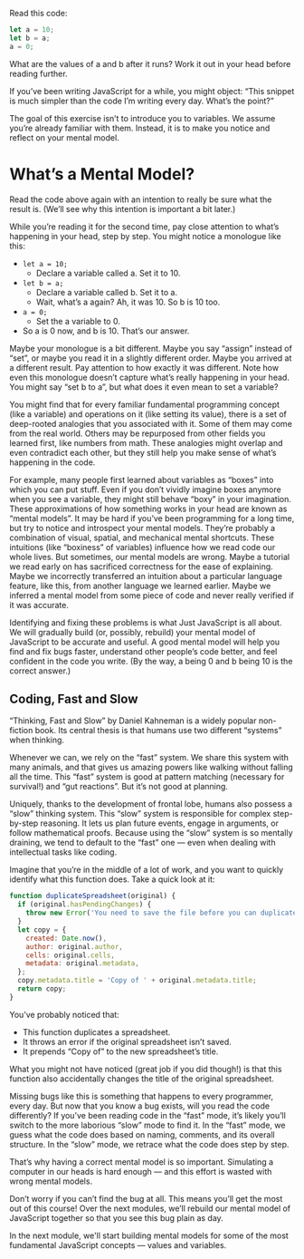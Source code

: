 Read this code:

```js
let a = 10;
let b = a;
a = 0;
```

What are the values of a and b after it runs? Work it out in your head before reading further.

If you’ve been writing JavaScript for a while, you might object: “This snippet is much simpler than the code I’m writing every day. What’s the point?”

The goal of this exercise isn’t to introduce you to variables. We assume you’re already familiar with them. Instead, it is to make you notice and reflect on your mental model.

# What’s a Mental Model?

Read the code above again with an intention to really be sure what the result is. (We’ll see why this intention is important a bit later.)

While you’re reading it for the second time, pay close attention to what’s happening in your head, step by step. You might notice a monologue like this:

- `let a = 10;`
  - Declare a variable called a. Set it to 10.
- `let b = a;`
  - Declare a variable called b. Set it to a.
  - Wait, what’s a again? Ah, it was 10. So b is 10 too.
- `a = 0;`
  - Set the a variable to 0.
- So a is 0 now, and b is 10. That’s our answer.


Maybe your monologue is a bit different. Maybe you say “assign” instead of “set”, or maybe you read it in a slightly different order. Maybe you arrived at a different result. Pay attention to how exactly it was different. Note how even this monologue doesn’t capture what’s really happening in your head. You might say “set b to a”, but what does it even mean to set a variable?


You might find that for every familiar fundamental programming concept (like a variable) and operations on it (like setting its value), there is a set of deep-rooted analogies that you associated with it. Some of them may come from the real world. Others may be repurposed from other fields you learned first, like numbers from math. These analogies might overlap and even contradict each other, but they still help you make sense of what’s happening in the code.


For example, many people first learned about variables as “boxes” into which you can put stuff. Even if you don’t vividly imagine boxes anymore when you see a variable, they might still behave “boxy” in your imagination. These approximations of how something works in your head are known as “mental models”. It may be hard if you’ve been programming for a long time, but try to notice and introspect your mental models. They’re probably a combination of visual, spatial, and mechanical mental shortcuts.
These intuitions (like “boxiness” of variables) influence how we read code our whole lives. But sometimes, our mental models are wrong. Maybe a tutorial we read early on has sacrificed correctness for the ease of explaining. Maybe we incorrectly transferred an intuition about a particular language feature, like this, from another language we learned earlier. Maybe we inferred a mental model from some piece of code and never really verified if it was accurate.


Identifying and fixing these problems is what Just JavaScript is all about. We will gradually build (or, possibly, rebuild) your mental model of JavaScript to be accurate and useful. A good mental model will help you find and fix bugs faster, understand other people’s code better, and feel confident in the code you write.
(By the way, a being 0 and b being 10 is the correct answer.)


## Coding, Fast and Slow

“Thinking, Fast and Slow” by Daniel Kahneman is a widely popular non-fiction book. Its central thesis is that humans use two different “systems” when thinking.

Whenever we can, we rely on the “fast” system. We share this system with many animals, and that gives us amazing powers like walking without falling all the time. This “fast” system is good at pattern matching (necessary for survival!) and “gut reactions”. But it’s not good at planning.

Uniquely, thanks to the development of frontal lobe, humans also possess a “slow” thinking system. This “slow” system is responsible for complex step-by-step reasoning. It lets us plan future events, engage in arguments, or follow mathematical proofs.
Because using the “slow” system is so mentally draining, we tend to default to the “fast” one — even when dealing with intellectual tasks like coding.

Imagine that you’re in the middle of a lot of work, and you want to quickly identify what this function does. Take a quick look at it:

```js
function duplicateSpreadsheet(original) {
  if (original.hasPendingChanges) {
    throw new Error('You need to save the file before you can duplicate it.');
  }
  let copy = {
    created: Date.now(),
    author: original.author,
    cells: original.cells,
    metadata: original.metadata,
  };
  copy.metadata.title = 'Copy of ' + original.metadata.title;
  return copy;
}
```

You’ve probably noticed that:

- This function duplicates a spreadsheet.
- It throws an error if the original spreadsheet isn’t saved.
- It prepends “Copy of” to the new spreadsheet’s title.


What you might not have noticed (great job if you did though!) is that this function also accidentally changes the title of the original spreadsheet.

Missing bugs like this is something that happens to every programmer, every day. But now that you know a bug exists, will you read the code differently? If you’ve been reading code in the “fast” mode, it’s likely you’ll switch to the more laborious “slow” mode to find it.
In the “fast” mode, we guess what the code does based on naming, comments, and its overall structure. In the “slow” mode, we retrace what the code does step by step.

That’s why having a correct mental model is so important. Simulating a computer in our heads is hard enough — and this effort is wasted with wrong mental models.

Don’t worry if you can’t find the bug at all. This means you’ll get the most out of this course! Over the next modules, we’ll rebuild our mental model of JavaScript together so that you see this bug plain as day.

In the next module, we'll start building mental models for some of the most fundamental JavaScript concepts — values and variables.

